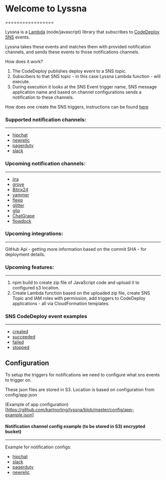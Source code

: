 # Welcome to Lyssna
=================

Lyssna is a [Lambda](https://aws.amazon.com/documentation/lambda/) (node/javascript) library that subscribes to [CodeDeploy](https://aws.amazon.com/codedeploy/) [SNS](https://aws.amazon.com/documentation/sns/) events.

Lyssna takes these events and matches them with provided notification channels, and sends these events to those notifications channels.

How does it work?

1. The CodeDeploy publishes deploy event to a SNS topic.
2. Subscibers to that SNS topic - in this case Lyssna Lambda function - will execute.
3. During execution it looks at the SNS Event trigger name, SNS message application name and based on channel configurations sends a notification to these channels.

How does one create the SNS triggers, instructions can be found [here](http://docs.aws.amazon.com/codedeploy/latest/userguide/how-to-notify-sns.html)


### Supported notification channels:
-----
 - [hipchat](https://hipchat.com)
 - [newrelic](https://newrelic.com)
 - [pagerduty](https://pagerduty.com)
 - [slack](https://slack.com)

### Upcoming notification channels:
-----
 - [jira](https://jira.com)
 - [grove](https://grove.io)
 - [Bitrix24](https://bitrix24.com)
 - [yammer](https://www.yammer.com/)
 - [fleep](https://fleep.io)
 - [glitter](https://gitter.im/)
 - [glip](https://glip.com)
 - [ChatGrape](https://chatgrape.com/)
 - [flowdock](https://www.flowdock.com/)

### Upcoming integrations:
-----
GitHub Api - getting more information based on the commit SHA - for deployment details.

### Upcoming features:
-----
1. npm build to create zip file of JavaScript code and upload it to configured s3 location.
2. Create Lambda function based on the uploaded zip file, create SNS Topic and IAM roles with permission, add triggers to CodeDeploy applications - all via CloudFormation templates.

### SNS CodeDeploy event examples
-----
 - [created](https://github.com/karlnorling/lyssna/blob/master/tests/mock/codedeploy-created.json)
 - [succeeded](https://github.com/karlnorling/lyssna/blob/master/tests/mock/codedeploy-succeeded.json)
 - [failed](https://github.com/karlnorling/lyssna/blob/master/tests/mock/codedeploy-failed.json)
 - [stopped](https://github.com/karlnorling/lyssna/blob/master/tests/mock/codedeploy-stopped.json)

## Configuration

To setup the triggers for notifications we need to configure what sns events to trigger on.

These json files are stored in S3. Location is based on configuration from config/app.json

(Example of app configuration)[https://github.com/karlnorling/lyssna/blob/master/config/app-example.json]


#### Notification channel config example (to be stored in S3) encrypted bucket)
-----
Example for notification configs:

 - [hipchat](https://github.com/karlnorling/lyssna/blob/master/config/hipchat-example.json)
 - [slack](https://github.com/karlnorling/lyssna/blob/master/config/slack-example.json)
 - [pagerduty](https://github.com/karlnorling/lyssna/blob/master/config/pagerduty-example.json)
 - [newrelic](https://github.com/karlnorling/lyssna/blob/master/config/newrelic-example.json)